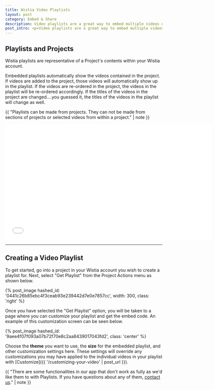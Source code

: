 ```yaml
---
title: Wistia Video Playlists
layout: post
category: Embed & Share
description: Video playlists are a great way to embed multiple videos on your website through a single embed.  Playlists allow you to update content in your playlist without messing with embed codes (even after embedding!).
post_intro: <p>Video playlists are a great way to embed multiple videos on your website through a single embed.  Playlists allow you to update content in your playlist without messing with embed codes (even after embedding!).</p><p>They take up less real estate than separate video embeds, while being easier to navigate.  In short, they are a super cool and useful embed type.</p>
---
```


## Playlists and Projects

Wistia playlists are representative of a Project's contents within your Wistia account.

Embedded playlists automatically show the videos contained in the project.  If videos are added to the project, those videos will automatically show up in the playlist.  If the videos are re-ordered in the project, the videos in the playlist will be re-ordered accordingly.  If the titles of the videos in the project are changed....you guessed it, the titles of the videos in the playlist will change as well.

{{ "Playlists can be made from projects. They can not be made from sections of projects or selected videos from within a project." | note }}


<div class="video_embed">
<iframe src="//fast.wistia.net/embed/playlists/aodt9etokc?media_0_0%5BautoPlay%5D=false&media_0_0%5BcontrolsVisibleOnLoad%5D=false&theme=tab&version=v1&videoOptions%5BautoPlay%5D=true&videoOptions%5BplayerColor%5D=54bbff&videoOptions%5BvideoHeight%5D=371&videoOptions%5BvideoWidth%5D=660&videoOptions%5BvolumeControl%5D=true" allowtransparency="true" frameborder="0" scrolling="no" class="wistia_playlist" name="wistia_playlist" allowfullscreen mozallowfullscreen webkitallowfullscreen oallowfullscreen msallowfullscreen width="660" height="371"></iframe>
</div>


---

## Creating a Video Playlist

To get started, go into a project in your Wistia account you wish to create a playlist for.  Next, select "Get Playlist" from the Project Actions menu as shown below.

{% post_image hashed_id: '0441c26b85ebc4f3ceab93e239442d7e0e7857cc', width: 300, class: 'right' %}

Once you have selected the "Get Playlist" option, you will be taken to a page where you can customize your playlist and get the embed code.  An example of this customization screen can be seen below.

{% post_image hashed_id: '9aee4f07f093a07b72f70e8c2aa8439017043fd2', class: 'center' %}

Choose the **theme** you want to use, the **size** for the embedded playlist, and other customization settings here. These settings will override any customizations you may have applied to the individual videos in your playlist with [Customize]({{ '/customizing-your-video' | post_url }}).

{{ "There are some functionalities in our app that don't work as fully as we'd like them to with Playlists. If you have questions about any of them, [contact us](http://wistia.com/support/contact)." | note }}
